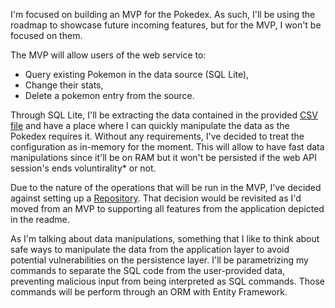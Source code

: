 I'm focused on building an MVP for the Pokedex. As such, I'll be using the roadmap to showcase future incoming features, but for the MVP, I won't be focused on them.

The MVP will allow users of the web service to:
- Query existing Pokemon in the data source (SQL Lite),
- Change their stats,
- Delete a pokemon entry from the source.

Through SQL Lite, I'll be extracting the data contained in the provided [CSV file](https://gist.github.com/armgilles/194bcff35001e7eb53a2a8b441e8b2c6) and have a place where I can quickly manipulate the data as the Pokedex requires it. Without any requirements, I've decided to treat the configuration as in-memory for the moment. This will allow to have fast data manipulations since it'll be on RAM but it won't be persisted if the web API session's ends voluntirality* or not.

Due to the nature of the operations that will be run in the MVP, I've decided against setting up a [Repository](https://learn.microsoft.com/en-us/dotnet/architecture/microservices/microservice-ddd-cqrs-patterns/infrastructure-persistence-layer-design). That decision would be revisited as I'd moved from an MVP to supporting all features from the application depicted in the readme.

As I'm talking about data manipulations, something that I like to think about safe ways to manipulate the data from the application layer to avoid potential vulnerabilities on the persistence layer. I'll be parametrizing my commands to separate the SQL code from the user-provided data, preventing malicious input from being interpreted as SQL commands. Those commands will be perform through an ORM with Entity Framework.